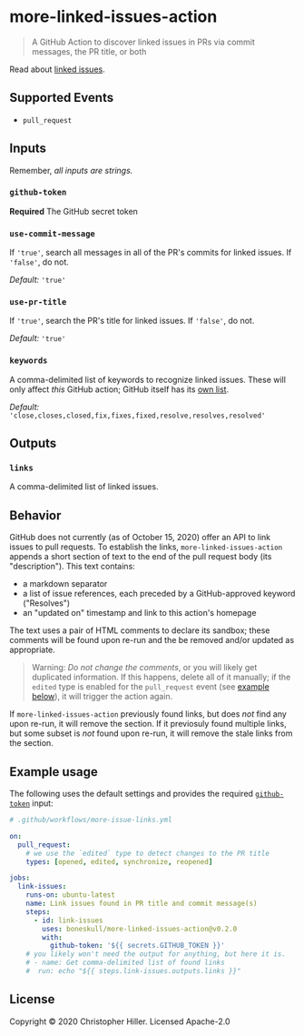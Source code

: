 # more-linked-issues-action

> A GitHub Action to discover linked issues in PRs via commit messages, the PR title, or both

Read about [linked issues](https://docs.github.com/en/free-pro-team@latest/github/managing-your-work-on-github/linking-a-pull-request-to-an-issue).

## Supported Events

- `pull_request`

## Inputs

Remember, _all inputs are strings._

### `github-token`

**Required** The GitHub secret token

### `use-commit-message`

If `'true'`, search all messages in all of the PR's commits for linked issues. If `'false'`, do not.

_Default:_ `'true'`

### `use-pr-title`

If `'true'`, search the PR's title for linked issues. If `'false'`, do not.

_Default:_ `'true'`

### `keywords`

A comma-delimited list of keywords to recognize linked issues. These will only affect _this_ GitHub action; GitHub itself has its [own list](https://docs.github.com/en/free-pro-team@latest/github/managing-your-work-on-github/linking-a-pull-request-to-an-issue#linking-a-pull-request-to-an-issue-using-a-keyword).

_Default:_ `'close,closes,closed,fix,fixes,fixed,resolve,resolves,resolved'`

## Outputs

### `links`

A comma-delimited list of linked issues.

## Behavior

GitHub does not currently (as of October 15, 2020) offer an API to link issues to pull requests. To establish the links, `more-linked-issues-action` appends a short section of text to the end of the pull request body (its "description"). This text contains:

- a markdown separator
- a list of issue references, each preceded by a GitHub-approved keyword ("Resolves")
- an "updated on" timestamp and link to this action's homepage

The text uses a pair of HTML comments to declare its sandbox; these comments will be found upon re-run and the be removed and/or updated as appropriate.

> Warning: _Do not change the comments_, or you will likely get duplicated information. If this happens, delete all of it manually; if the `edited` type is enabled for the `pull_request` event (see [example below](#example-usage)), it will trigger the action again.

If `more-linked-issues-action` previously found links, but does _not_ find any upon re-run, it will remove the section. If it previosuly found multiple links, but some subset is _not_ found upon re-run, it will remove the stale links from the section.

## Example usage

The following uses the default settings and provides the required [`github-token`](#github-token) input:

```yml
# .github/workflows/more-issue-links.yml

on:
  pull_request:
    # we use the `edited` type to detect changes to the PR title
    types: [opened, edited, synchronize, reopened]

jobs:
  link-issues:
    runs-on: ubuntu-latest
    name: Link issues found in PR title and commit message(s)
    steps:
      - id: link-issues
        uses: boneskull/more-linked-issues-action@v0.2.0
        with:
          github-token: '${{ secrets.GITHUB_TOKEN }}'
    # you likely won't need the output for anything, but here it is.
    # - name: Get comma-delimited list of found links
    #  run: echo "${{ steps.link-issues.outputs.links }}"
```

## License

Copyright © 2020 Christopher Hiller. Licensed Apache-2.0
